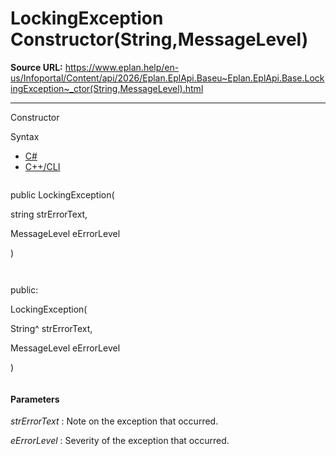 # LockingException Constructor(String,MessageLevel)

**Source URL:** https://www.eplan.help/en-us/Infoportal/Content/api/2026/Eplan.EplApi.Baseu~Eplan.EplApi.Base.LockingException~_ctor(String,MessageLevel).html

---

Constructor

Syntax

- [C#](#i-syntax-CS)
- [C++/CLI](#i-syntax-CPP2005)

```
```
public LockingException( 

   string strErrorText,

   MessageLevel eErrorLevel

)
```
```

```
```
public:

LockingException( 

   String^ strErrorText,

   MessageLevel eErrorLevel

)
```
```

#### Parameters

*strErrorText*
:   Note on the exception that occurred.

*eErrorLevel*
:   Severity of the exception that occurred.
